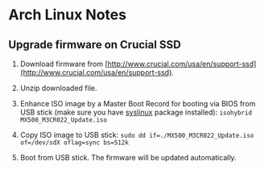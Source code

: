 # Arch Linux Notes

## Upgrade firmware on Crucial SSD

1. Download firmware from [http://www.crucial.com/usa/en/support-ssd](http://www.crucial.com/usa/en/support-ssd).

2. Unzip downloaded file.

3. Enhance ISO image by a Master Boot Record for booting via BIOS from USB stick (make sure you have [syslinux](https://www.archlinux.org/packages/core/x86_64/syslinux/) package installed):
`isohybrid MX500_M3CR022_Update.iso`

4. Copy ISO image to USB stick:
`sudo dd if=./MX500_M3CR022_Update.iso of=/dev/sdX oflag=sync bs=512k`

5. Boot from USB stick. The firmware will be updated automatically.
